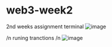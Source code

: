 # web3-week2
2nd weeks assignment
terminal
![image](https://github.com/ktLearner/web3-week2/assets/122672121/04a01674-55e7-43fa-9fa9-9ab538aac29d)


/n
runing tranctions
/n
![image](https://github.com/ktLearner/web3-week2/assets/122672121/9fbac43a-b4c2-4428-bd97-14cb82e868a3)
